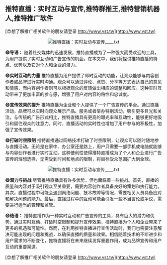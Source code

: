 ## **推特直播：实时互动与宣传,推特群推王,推特营销机器人,推特推广软件**

[😍想了解推广相关软件的朋友请登录 http://www.vst.tw](http://www.vst.tw)

 <center><img src="https://vst.tw/MP4/tuiguang/png/7.png" alt="推特直播：实时互动与宣传____.txt"></center>

**😄导语：**
随着社交媒体的迅速发展，推特直播成为了一种强大而受欢迎的工具，为用户提供了实时互动和广告宣传的机会。在本文中，我们将探讨推特直播的特点、优势以及它对个人和企业的潜力。

**😄实时互动的力量**
推特直播为用户提供了即时互动的功能，让观众能够与内容创作者或品牌进行实时沟通。观众可以通过评论、点赞、分享等方式表达自己的意见和情感，而内容创作者则可以根据观众的反馈做出相应的调整和回应。这种实时互动带来了更加丰富的参与感，增强了用户对内容的粘性和忠诚度。

**😄宣传效果的提升**
推特直播为企业和个人提供了一个广告宣传的平台。通过直播活动，品牌可以实时向观众展示产品、服务或者举办特别活动，吸引更多目光和关注。与传统的广告形式相比，推特直播具有更高的曝光率和互动性，能够更好地吸引和留住观众的注意力。同时，直播活动的实时性也增加了用户参与的积极性，加强了宣传效果。

**😄打破时空限制**
推特直播通过网络技术打破了时空限制，让观众可以随时随地参与直播活动。无论是在家中、办公室还是路上，用户只需要一部手机或电脑就能够与内容创作者进行实时互动。这种便利性使得推特直播成为了个人和企业进行广告宣传的理想选择，无需受到时间和地点的限制，将目标受众范围扩大到全球。

 <center><img src="https://vst.tw/MP4/tuiguang/png/8.png" alt="推特直播：实时互动与宣传____.txt"></center>

**😄潜力与挑战**
尽管推特直播具有许多优势，但也面临着一些挑战。首先，直播的质量和内容对于吸引观众至关重要，需要内容创作者具备良好的策划和执行能力。其次，直播过程中可能会遇到网络问题、技术故障等情况，需要相关人员具备应对和解决问题的能力。最后，直播过程中的互动可能会引发一些不当言论或争议，需要进行适当的管理和监管。

**😄结语：**
推特直播作为一种实时互动和广告宣传的工具，具有巨大的潜力和优势。通过实时互动、打破时空限制和提升宣传效果，推特直播为个人和企业带来了更多的机遇和可能性。然而，在利用推特直播进行宣传活动时，我们也需要注意解决可能出现的问题和挑战，以确保直播的质量和效果。相信随着技术的不断进步和用户需求的不断变化，推特直播将在未来继续发挥重要作用，成为品牌宣传和用户互动的重要渠道。

[😍想了解推广相关软件的朋友请登录 http://www.vst.tw](http://www.vst.tw)



